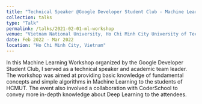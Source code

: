 ```yaml
---
title: "Technical Speaker @Google Developer Student Club - Machine Learning Workshop"
collection: talks
type: "Talk"
permalink: /talks/2021-02-01-ml-workshop
venue: "Vietnam National University, Ho Chi Minh City University of Technology"
date: Feb 2022 - Mar 2022
location: "Ho Chi Minh City, Vietnam"
---
```


In this Machine Learning Workshop organized by the Google Developer Student Club, I served as a technical speaker and academic team leader. The workshop was aimed at providing basic knowledge of fundamental concepts and simple algorithms in Machine Learning to the students of HCMUT. The event also involved a collaboration with CoderSchool to convey more in-depth knowledge about Deep Learning to the attendees.
<!-- 
<div style="display: flex; justify-content: space-around;">
    <img src="/images/ml-workshop-1.jpg" alt="ML Workshop Image 1" style="width: 30%;">
    <img src="/images/ml-workshop-2.jpg" alt="ML Workshop Image 2" style="width: 30%;">
    <img src="/images/ml-workshop-3.jpg" alt="ML Workshop Image 3" style="width: 30%;">
</div> -->
